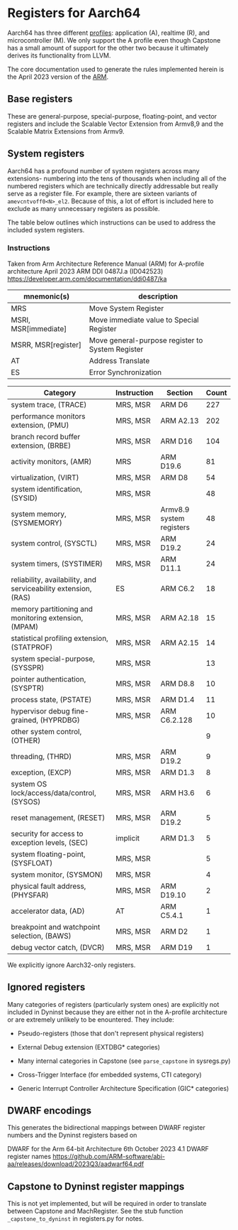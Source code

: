 # Registers for Aarch64

Aarch64 has three different [profiles](https://www.arm.com/architecture/cpu): application (A), realtime (R), and microcontroller (M). We only support the A profile even though Capstone has a small amount of support for the other two because it ultimately derives its functionality from LLVM.

The core documentation used to generate the rules implemented herein is the April 2023 version of the [ARM](https://developer.arm.com/documentation/ddi0487/ka/).

## Base registers

These are general-purpose, special-purpose, floating-point, and vector registers and include the Scalable Vector Extension from Armv8,9 and the Scalable Matrix Extensions from Armv9.


## System registers

Aarch64 has a profound number of system registers across many extensions- numbering into the tens of thousands when including all of the numbered registers which are technically directly addressable but really serve as a register file. For example, there are sixteen variants of `amevcntvoff0<N>_el2`. Because of this, a lot of effort is included here to exclude as many unnecessary registers as possible.

The table below outlines which instructions can be used to address the included system registers.

### Instructions

Taken from Arm Architecture Reference Manual (ARM) for A-profile architecture
April 2023
ARM DDI 0487J.a (ID042523)
https://developer.arm.com/documentation/ddi0487/ka

| mnemonic(s) | description |
|--------|--------|
| MRS | Move System Register |
|MSRI, MSR[immediate] | Move immediate value to Special Register |
|MSRR, MSR[register] | Move general-purpose register to System Register |
|AT | Address Translate |
|ES | Error Synchronization |


| Category | Instruction | Section | Count
|--------|--------|--------|--------|
| system trace, (TRACE) | MRS, MSR | ARM D6 | 227 |
| performance monitors extension, (PMU) | MRS, MSR | ARM A2.13 | 202 |
| branch record buffer extension, (BRBE) | MRS, MSR | ARM D16 | 104 |
| activity monitors, (AMR) | MRS | ARM D19.6 | 81 |
| virtualization, (VIRT) | MRS, MSR | ARM D8 | 54 |
| system identification, (SYSID) | MRS, MSR |  | 48 |
| system memory, (SYSMEMORY) | MRS, MSR | Armv8.9 system registers | 48 |
| system control, (SYSCTL) | MRS, MSR | ARM D19.2 | 24 |
| system timers, (SYSTIMER) | MRS, MSR | ARM D11.1 | 24 |
| reliability, availability, and serviceability extension, (RAS) | ES | ARM C6.2 | 18 |
| memory partitioning and monitoring extension, (MPAM) | MRS, MSR | ARM A2.18 | 15 |
| statistical profiling extension, (STATPROF) | MRS, MSR | ARM A2.15 | 14 |
| system special-purpose, (SYSSPR) | MRS, MSR | | 13 |
| pointer authentication, (SYSPTR) | MRS, MSR | ARM D8.8 | 10 |
| process state, (PSTATE) | MRS, MSR | ARM D1.4 | 11 |
| hypervisor debug fine-grained, (HYPRDBG) | MRS, MSR | ARM C6.2.128 | 10 |
| other system control, (OTHER) |  |  | 9 |
| threading, (THRD) | MRS, MSR | ARM D19.2 | 9 |
| exception, (EXCP) | MRS, MSR | ARM D1.3 | 8 |
| system OS lock/access/data/control, (SYSOS) | MRS, MSR | ARM H3.6 | 6 |
| reset management, (RESET) | MRS, MSR | ARM D19.2 | 5 |
| security for access to exception levels, (SEC) | implicit | ARM D1.3 | 5 |
| system floating-point, (SYSFLOAT) | MRS, MSR | | 5 |
| system monitor, (SYSMON) | MRS, MSR | | 4 |
| physical fault address, (PHYSFAR) | MRS, MSR | ARM D19.10 | 2 |
| accelerator data, (AD) | AT | ARM C5.4.1 | 1 |
| breakpoint and watchpoint selection, (BAWS) | MRS, MSR | ARM D2 | 1 |
| debug vector catch, (DVCR) | MRS, MSR | ARM D19 | 1 |

We explicitly ignore Aarch32-only registers.


## Ignored registers

Many categories of registers (particularly system ones) are explicitly not included in Dyninst because they are either not in the A-profile architecture or are extremely unlikely to be enountered. They include:

- Pseudo-registers (those that don't represent physical registers)

- External Debug extension (EXTDBG* categories)

- Many internal categories in Capstone (see `parse_capstone` in sysregs.py)

- Cross-Trigger Interface (for embedded systems, CTI category)

- Generic Interrupt Controller Architecture Specification (GIC* categories)


## DWARF encodings

This generates the bidirectional mappings between DWARF register numbers and the Dyninst registers based on

DWARF for the Arm 64-bit Architecture
6th October 2023
4.1 DWARF register names
https://github.com/ARM-software/abi-aa/releases/download/2023Q3/aadwarf64.pdf



## Capstone to Dyninst register mappings

This is not yet implemented, but will be required in order to translate between Capstone and MachRegister. See the stub function `_capstone_to_dyninst` in registers.py for notes.

